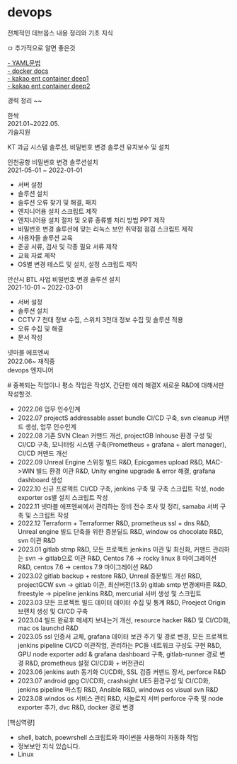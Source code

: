 # devops

전체적인 데브옵스 내용 정리와 기초 지식

ㅁ 추가적으로 알면 좋은것

[- YAML문법](https://subicura.com/k8s/prepare/yaml.html#%E1%84%80%E1%85%B5%E1%84%87%E1%85%A9%E1%86%AB%E1%84%86%E1%85%AE%E1%86%AB%E1%84%87%E1%85%A5%E1%86%B8)<br>
[- docker docs](https://docs.docker.com/)<br>
[- kakao ent container deep1](https://tech.kakaoenterprise.com/154)<br>
[- kakao ent container deep2](https://tech.kakaoenterprise.com/171)<br>


경력 정리 ~~

한싹<br>
2021.01~2022.05.<br>
기술지원 

KT 과금 시스템 솔루션, 비밀번호 변경 솔루션 유지보수 및 설치

인천공항 비밀번호 변경 솔루션설치<br>
2021-05-01 ~ 2022-01-01<br>

- 서버 설정
- 솔루션 설치
- 솔루션 오류 찾기 및 해결, 패치
- 엔지니어용 설치 스크립트 제작
- 엔지니어용 설치 절차 및 오류 종류별 처리 방법 PPT 제작
- 비밀번호 변경 솔루션에 맞는 리눅스 보안 취약점 점검 스크립트 제작
- 사용자들 솔루션 교육
- 준공 서류, 검사 및 각종 필요 서류 제작
- 교육 자료 제작
- OS별 변경 테스트 및 설치, 설정 스크립트 제작

안산시 BTL 사업 비밀번호 변경 솔루션 설치<br>
2021-10-01 ~ 2022-03-01<br>
- 서버 설정
- 솔루션 설치
- CCTV 7 천대 정보 수집, 스위치 3천대 정보 수집 및 솔루션 적용
- 오류 수집 및 해결
- 문서 작성


넷마블 에프엔씨<br>
2022.06~ 재직중<br>
devops 엔지니어<br>

\# 중복되는 작업이나 평소 작업은 작성X, 간단한 에러 해결X 새로운 R&D에 대해서만 작성할것.

- 2022.06 업무 인수인계<br>
- 2022.07 projectS addressable asset bundle CI/CD 구축, svn cleanup 커맨드 생성, 업무 인수인계<br>
- 2022.08 기존 SVN Clean 커맨드 개선, projectGB Inhouse 환경 구성 및 CI/CD 구축, 모니터링 시스템 구축(Prometheus + grafana + alert manager), CI/CD 커맨드 개선<br>
- 2022.09 Unreal Engine 스위칭 빌드 R&D, Epicgames upload R&D, MAC->WIN 빌드 환경 이관 R&D, Unity engine upgrade & error 해결, grafana dashboard 생성<br>
- 2022.10 신규 프로젝트 CI/CD 구축, jenkins 구축 및 구축 스크립트 작성, node exporter os별 설치 스크립트 작성<br>
- 2022.11 넷마블 에프엔씨에서 관리하는 장비 전수 조사 및 정리, samaba 서버 구축 및 스크립트 작성<br>
- 2022.12 Terraform + Terraformer R&D, prometheus ssl + dns R&D, Unreal engine 빌드 단축을 위한 증분딜드 R&D, window os chocolate R&D, svn 이관 R&D<br>
- 2023.01 gitlab stmp R&D, 모든 프로젝트 jenkins 이관 및 최신화, 커맨드 관리하는 svn -> gitlab으로 이관 R&D, Centos 7.6 -> rocky linux 8 마이그레이션 R&D, centos 7.6 -> centos 7.9 마이그레이션 R&D<br>
- 2023.02 gitlab backup + restore R&D, Unreal 증분빌드 개선 R&D, projectGCW svn -> gitlab 이관, 최신버전(13.9) gitlab smtp 변경에따른 R&D, freestyle -> pipeline jenkins R&D, mercurial 서버 생성 및 스크립트<br>
- 2023.03 모든 프로젝트 빌드 데이터 데이터 수집 및 통계 R&D, Proeject Origin 브랜치 생성 및 CI/CD 구축<br>
- 2023.04 빌드 완료후 메세지 보내는거 개선, resource hacker R&D 및 CI/CD화, mac os launchd R&D<br>
- 2023.05 ssl 인증서 교체, grafana 데이터 보관 주기 및 경로 변경, 모든 프로젝트 jenkins pipeline CI/CD 이관작업, 관리하는 PC들 네트워크 구성도 구현 R&D, GPU node exporter add & grafana dashboard 구축, gitlab-runner 경로 변경 R&D, prometheus 설정 CI/CD화 + 버전관리<br>
- 2023.06 jenkins auth 동기화 CI/CD화, SSL 검증 커맨드 장서, perforce R&D<br>
- 2023.07 android gpg CI/CD화, crashsight UE5 환경구성 및 CI/CD화, jenkins pipeline 마스킹 R&D, Ansible R&D, windows os visual svn R&D<br>
- 2023.08 windos os 서비스 관리 R&D, 시놀로지 서버 perforce 구축 및 node exporter 추가, dvc R&D, docker 경로 변경


[핵심역량]

- shell, batch, poewrshell 스크립트와 파이썬을 사용하여 자동화 작업
- 정보보안 지식 있습니다.
- Linux 